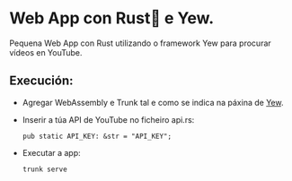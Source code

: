 # Web App con Rust🦀 e Yew.
Pequena Web App con Rust  utilizando o framework Yew para procurar vídeos en YouTube. 

## Execución:
- Agregar WebAssembly e Trunk tal e como se indica na páxina de [Yew](https://yew.rs/docs/getting-started/introduction "Yew").

- Inserir a túa API de YouTube no ficheiro api.rs:

	`pub static API_KEY: &str = "API_KEY";`

- Executar a app:

	`trunk serve`

